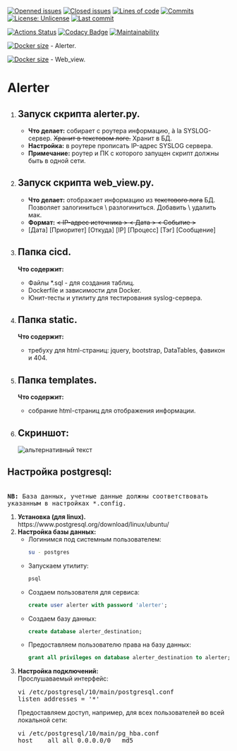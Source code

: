 [![Openned issues](https://badgen.net/github/open-issues/dim5x/PyNetHomeInvaderAlerter)]()
[![Closed issues](https://badgen.net/github/closed-issues/dim5x/PyNetHomeInvaderAlerter)]()
[![Lines of code](https://badgen.net/codeclimate/loc/dim5x/PyNetHomeInvaderAlerter)]()
[![Commits](https://badgen.net/github/commits/dim5x/PyNetHomeInvaderAlerter)]()
[![License: Unlicense](https://img.shields.io/badge/Fuck%20license-Unlicense-brightgreen)](LICENSE)
[![Last commit](https://badgen.net/github/last-commit/dim5x/PyNetHomeInvaderAlerter)]()

<!--[![Actions Status](https://github.com/dim5x/PyNetHomeInvaderAlerter/workflows/Publish-on-Docker-Hub/badge.svg)](https://github.com/dim5x/PyNetHomeInvaderAlerter/actions)-->
[![Actions Status](https://github.com/dim5x/PyNetHomeInvaderAlerter/workflows/Run-tests-on-Push/badge.svg)](https://github.com/dim5x/PyNetHomeInvaderAlerter/actions)
[![Codacy Badge](https://app.codacy.com/project/badge/Grade/4bb2e27ce5df492495a6e6d479bdc86f)](https://www.codacy.com/manual/dim5x/PyNetHomeInvaderAlerter/dashboard?utm_source=github.com&amp;utm_medium=referral&amp;utm_content=dim5x/PyNetHomeInvaderAlerter&amp;utm_campaign=Badge_Grade)
[![Maintainability](https://api.codeclimate.com/v1/badges/2e0f5a54936d9ff63335/maintainability)](https://codeclimate.com/github/dim5x/PyNetHomeInvaderAlerter/maintainability)<!--[![codecov](https://codecov.io/gh/dim5x/PyNetHomeInvaderAlerter/branch/master/graph/badge.svg)](https://codecov.io/gh/dim5x/PyNetHomeInvaderAlerter)-->

[![Docker size](https://badgen.net/docker/size/dim5x/alerter)]() - Alerter.

[![Docker size](https://badgen.net/docker/size/dim5x/flask)]() - Web_view.

<!--[![Docker size](https://badgen.net/codacy/coverage/9bafb2021af6488aba69eff6dd1dc173)]()-->

# Alerter
<ol>
<li><h2>Запуск скрипта alerter.py.</h2></li>
<ul>
<li><b>Что делает:</b> собирает с роутера информацию, à la SYSLOG-сервер. <del>Хранит в текстовом логе.</del> Хранит в БД.</li>
<li><b>Настройка:</b> в роутере прописать IP-адрес SYSLOG сервера.</li>
<li><b>Примечание:</b> роутер и ПК с которого запущен скрипт должны быть в одной сети.</li>
</ul>
  
<li><h2>Запуск скрипта web_view.py.</h2></li>
<ul>
<li><b>Что делает:</b> отображает информацию из <s>текстового лога</s> БД. Позволяет залогиниться \ разлогиниться. Добавить \ удалить мак.</li>
<li><b>Формат:</b> <s>< IP-адрес источника > < Дата > < Событие ></s></li>
<li> [Дата] [Приоритет] [Откуда] [IP] [Процесс] [Тэг] [Сообщение] </li> 
</ul>

<li><h2>Папка cicd.</h2></li>
<b>Что содержит:</b>
<ul>
<li> Файлы *.sql - для создания таблиц. 
<li> Dockerfile и зависимости для Docker. 
<li> Юнит-тесты и утилиту для тестирования syslog-сервера.</li> 
</ul>

<li><h2>Папка static.</h2></li>
<b>Что содержит:</b>
<ul>
<li> требуху для html-страниц: jquery, bootstrap, DataTables, фавикон и 404.</li> 
</ul>

<li><h2>Папка templates.</h2></li>
<b>Что содержит:</b>
<ul>
<li> собрание html-страниц для отображения информации.</li>
</ul>

<li><h2>Скриншот:</h2></li>
<img src="https://github.com/dim5x/PyNetHomeInvaderAlerter/raw/master/archive/Screenshot7.PNG" alt="альтернативный текст">  
</ol>

<h2>Настройка postgresql:</h2><br>
<tt><b>NB:</b> База данных, учетные данные должны соответствовать указанным в настройках *.config.<br>
</tt>
<ol>
  <li><b>Установка (для linux).</b><br>
https://www.postgresql.org/download/linux/ubuntu/</li>
  <li><b>Настройка базы данных:</b>
<ul>
<li>Логинимся под системным пользователем:<br>

```sh
su - postgres
```

</li>
<li>Запускаем утилиту:<br>

```sh
psql
```

</li>
<li>Создаем пользователя для сервиса:<br>

```SQL
create user alerter with password 'alerter';
```

</li>
<li>Создаем базу данных:<br>

```SQL
create database alerter_destination;
```

</li>
<li>Предоставляем пользователю права на базу данных:<br>

```SQL
grant all privileges on database alerter_destination to alerter;
```

</li>
</ul>

  <li><b>Настройка подключений:</b><br>
Прослушаваемый интерфейс:<br/>
<pre>vi /etc/postgresql/10/main/postgresql.conf
listen_addresses = '*'</pre>
Предоставляем доступ, например, для всех пользователей во всей локальной сети:<br>
<pre>vi /etc/postgresql/10/main/pg_hba.conf
host	all	all	0.0.0.0/0	md5</pre></li>
</ol>
